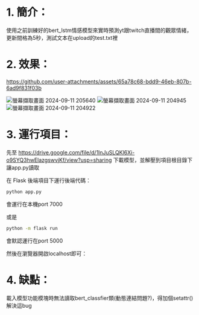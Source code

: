 # 1. 簡介：
  使用之前訓練好的bert_lstm情感模型來實時預測yt跟twitch直播間的觀眾情緒，更新間格為5秒，測試文本在upload的test.txt裡
# 2. 效果：




https://github.com/user-attachments/assets/65a78c68-bdd9-46eb-807b-6ad9f831f03b


![螢幕擷取畫面 2024-09-11 205640](https://github.com/user-attachments/assets/4cb232b9-9376-4e83-b908-1091bdf1a8f1)
![螢幕擷取畫面 2024-09-11 204945](https://github.com/user-attachments/assets/2e0861aa-fa1d-4f33-8071-ae23e038b065)
![螢幕擷取畫面 2024-09-11 204922](https://github.com/user-attachments/assets/a6bcbbb4-ce5f-4db0-8014-a06d46b358c8)





# 3. 運行項目：
先至 https://drive.google.com/file/d/1lnJuSLQKl6Xi-o9SYQ3hwElazgswvjKf/view?usp=sharing 下載模型，並解壓到項目根目錄下讓app.py讀取

在 Flask 後端項目下運行後端代碼：

```bash
python app.py  
```
會運行在本機port 7000

或是
```bash
python -m flask run
```

會默認運行在port 5000

然後在瀏覽器開啟localhost即可：
# 4. 缺點：

載入模型功能模塊時無法讀取bert_classfier類(動態連結問題?)，得加個setattr()解決這bug

